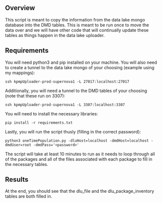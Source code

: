 ## Overview
This script is meant to copy the information from the data lake mongo database into the DMD tables. This is meant to be run once to move the data over and we will have other code that will continually update these tables as things happen in the data lake uploader.

## Requirements
You will need python3 and pip installed on your machine. You will also need to create a tunnel to the data lake mongo of your choosing (example using my mappings):

    ssh kpmpUploader-prod-supernova1 -L 27017:localhost:27017

Additionally, you will need a tunnel to the DMD tables of your choosing (note that these run on 3307):

    ssh kpmpUploader-prod-supernova1 -L 3307:localhost:3307

You will need to install the necessary libraries:

    pip install -r requirements.txt

Lastly, you will run the script thusly (filling in the correct password):

    python3 oneTimePopulation.py -dluHost=localhost -dmdHost=localhost -dmdUser=root -dmdPass='<password>'

The script will take at least 10 minutes to run as it needs to loop through all of the packages and all of the files associated with each package to fill in the necessary tables.

## Results
At the end, you should see that the dlu_file and the dlu_package_inventory tables are both filled in. 
